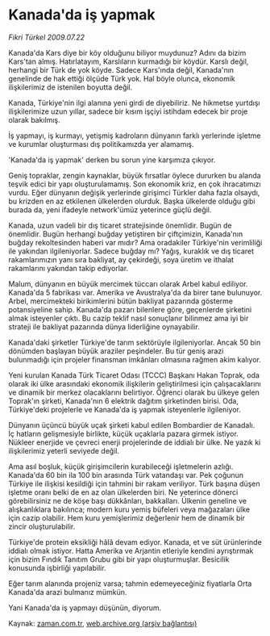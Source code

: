# Kanada'da iş yapmak

*Fikri Türkel 2009.07.22*

<tr><td class="metin" colspan="2" style="padding-top: 20px; padding-left: 5px; padding-right: 10px;">Kanada'da Kars diye bir köy olduğunu biliyor muydunuz? Adını da bizim Kars'tan almış. Hatırlatayım, Karslıların kurmadığı bir köydür. Karslı değil, herhangi bir Türk de yok köyde. Sadece Kars'ında değil, Kanada'nın genelinde de hak ettiği ölçüde Türk yok. Hal böyle olunca, ekonomik ilişkilerimiz de istenilen boyutta değil.</td></tr><tr><td class="metin" colspan="2" style="padding-top: 20px; padding-left: 5px; padding-right: 10px;"><p>Kanada, Türkiye'nin ilgi alanına yeni girdi de diyebiliriz. Ne hikmetse yurtdışı ilişkilerimize uzun yıllar, sadece bir kısım işçiyi istihdam edecek bir proje olarak bakılmış.
<p> İş yapmayı, iş kurmayı, yetişmiş kadroların dünyanın farklı yerlerinde işletme ve kurumlar oluşturması dış politikamızda yer alamamış.
<p> 'Kanada'da iş yapmak' derken bu sorun yine karşımıza çıkıyor.
<p> Geniş topraklar, zengin kaynaklar, büyük fırsatlar öylece dururken bu alanda teşvik edici bir yapı oluşturulamamış. Son ekonomik kriz, en çok ihracatımızı vurdu. Eğer dünyanın değişik yerlerinde girişimci Türkler daha fazla olsaydı, bu krizden en az etkilenen ülkelerden olurduk. Başka ülkelerde olduğu gibi burada da, yeni ifadeyle network'ümüz yeterince güçlü değil.
<p> Kanada, uzun vadeli bir dış ticaret stratejisinde önemlidir. Bugün de önemlidir. Bugün herhangi buğday yetiştiren bir çiftçimizin, Kanada'nın buğday rekoltesinden haberi var mıdır? Ama oradakiler Türkiye'nin verimliliği ile yakından ilgileniyorlar. Sadece buğday mı? Yağış, kuraklık ve dış ticaret rakamlarımızın yanı sıra bakliyat, ay çekirdeği, soya üretim ve ithalat rakamlarını yakından takip ediyorlar.
<p> Malum, dünyanın en büyük mercimek tüccarı olarak Arbel kabul ediliyor. Kanada'da 5 fabrikası var. Amerika ve Avustralya'da da birer tane bulunuyor. Arbel, mercimekteki birikimlerini bütün bakliyat pazarında gösterme potansiyeline sahip. Kanada'da pazarı bilenlere göre, geçenlerde şirketini almak isteyenler çıktı. Bu cazip teklif nasıl sonuçlanır bilinmez ama iyi bir strateji ile bakliyat pazarında dünya liderliğine oynayabilir.
<p> Kanada'daki şirketler Türkiye'de tarım sektörüyle ilgileniyorlar. Ancak 50 bin dönümden başlayan büyük araziler peşindeler. Bu tür geniş arazi bulunmadığı için projeler finansman imkânları olmasına rağmen akim kalıyor.
<p> Yeni kurulan Kanada Türk Ticaret Odası (TCCC) Başkanı Hakan Toprak, oda olarak iki ülke arasındaki ekonomik ilişkilerin geliştirilmesi için çalışacaklarını ve dinamik bir merkez olacaklarını belirtiyor. Öğrenci olarak bu ülkeye gelen Toprak'ın şirketi, Kanada'nın 6 elektrik dağıtım şirketinden birisi. Oda, Türkiye'deki projelerle ve Kanada'da iş yapmak isteyenlerle ilgileniyor.
<p> Dünyanın üçüncü büyük uçak şirketi kabul edilen Bombardier de Kanadalı. İç hatların gelişmesiyle birlikte, küçük uçaklarla pazara girmek istiyor. Nükleer enerjide ve çevreci enerji projelerinde de iddialı bir ülke. Ne yazık ki ilişkilerimiz yeterli seviyede değil.
<p> Ama asıl boşluk, küçük girişimcilerin kurabileceği işletmelerin azlığı. Kanada'da 60 bin ila 100 bin arasında Türk vatandaşı var. Pek çoğunun Türkiye ile ilişkisi kesildiği için tahmini bir rakam veriliyor. Türk başına düşen işletme oranı belki de en az olan ülkelerden biri. Ne yeterince dönerci görebilirsiniz ne de köşe başı dükkânları, bakkalları. Ülkenin geneline ve alışkanlıklara bakılınca; modern kuru yemiş büfeleri veya mağazaları ülke için cazip olabilir. Hem kuru yemişlerimiz değerlenir hem de dinamik bir zincir oluşturulabilir.
<p> Türkiye'de protein eksikliği hâlâ devam ediyor. Kanada, et ve süt ürünlerinde iddialı olmak istiyor. Hatta Amerika ve Arjantin etleriyle kendini ayrıştırmak için bizim Fındık Tanıtım Grubu gibi bir yapı oluşturmuşlar. Besicilik konusunda işbirliği yapılabilir. 
<p> Eğer tarım alanında projeniz varsa; tahmin edemeyeceğiniz fiyatlarla Orta Kanada'da arazi bulmanız mümkün.
<p> Yani Kanada'da iş yapmayı düşünün, diyorum. <br/></p></p></p></p></p></p></p></p></p></p></p></p></p></td></tr>

Kaynak: [zaman.com.tr](http://zaman.com.tr/yazar.do?yazino=871990), [web.archive.org (arşiv bağlantısı)](http://web.archive.org/web/20090809163939/http://www.zaman.com.tr:80/yazar.do?yazino=871990)
